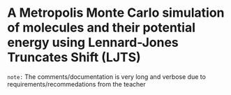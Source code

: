 # A Metropolis Monte Carlo simulation of molecules and their potential energy using Lennard-Jones Truncates Shift (LJTS)

`note:` The comments/documentation is very long and verbose due to requirements/recommedations from the teacher 
